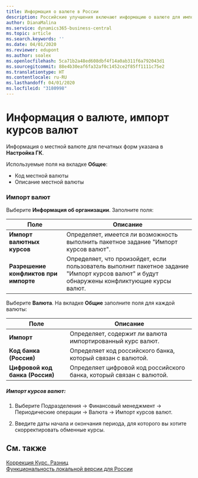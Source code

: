 ```yaml
---
title: Информация о валюте в России
description: Российские улучшения включают информацию о валюте для импорта курсов валют.
author: DianaMalina
ms.service: dynamics365-business-central
ms.topic: article
ms.search.keywords: ''
ms.date: 04/01/2020
ms.reviewer: edupont
ms.author: soalex
ms.openlocfilehash: 5ca71b2a48ed608dbf4f14a0ab311f6a792043d1
ms.sourcegitcommit: 88e4b30eaf6fa32af0c1452ce2f85ff1111c75e2
ms.translationtype: HT
ms.contentlocale: ru-RU
ms.lasthandoff: 04/01/2020
ms.locfileid: "3180998"
---
```

# <a name="currency-information-import-currency-rates"></a>Информация о валюте, импорт курсов валют

Информация о местной валюте для печатных форм указана в **Настройка ГК**.

Используемые поля на вкладке **Общее**:

- Код местной валюты
- Описание местной валюты

### <a name="import-currencies"></a>Импорт валют

Выберите **Информация об организации**. Заполните поля:

| Поле                          | Описание                                                  |
| ------------------------------ | ------------------------------------------------------------ |
| **Импорт валютных курсов**   | Определяет, имеется ли возможность выполнить пакетное задание "Импорт курсов валют". |
| **Разрешение конфликтов при импорте** | Определяет, что произойдет, если пользователь выполнит пакетное задание "Импорт курсов валют" и будут обнаружены конфликтующие курсы валют. |

Выберите **Валюта**. На вкладке **Общие** заполните поля для каждой валюты:

| Поле                    | Описание                                                  |
| ------------------------ | ------------------------------------------------------------ |
| **Импорт**               | Определяет, содержит ли валюта импортированный курс валют.     |
| **Код банка (Россия)**         | Определяет код российского банка, который связан с валютой. |
| **Цифровой код банка (Россия)** | Определяет цифровой код российского банка, который связан с валютой. |

##### <a name="import-currency-rates"></a>Импорт курсов валют:

1. Выберите Подразделения -> Финансовый менеджмент -> Периодические операции -> Валюта -> Импорт курсов валют.

2. Введите даты начала и окончания периода, для которого вы хотите скорректировать обменные курсы.

## <a name="see-also"></a>См. также

[Коррекция Курс. Разниц](Adjust-Exchange-Rates.md)  
[Функциональность локальной версии для России](russia-local-functionality.md)  
